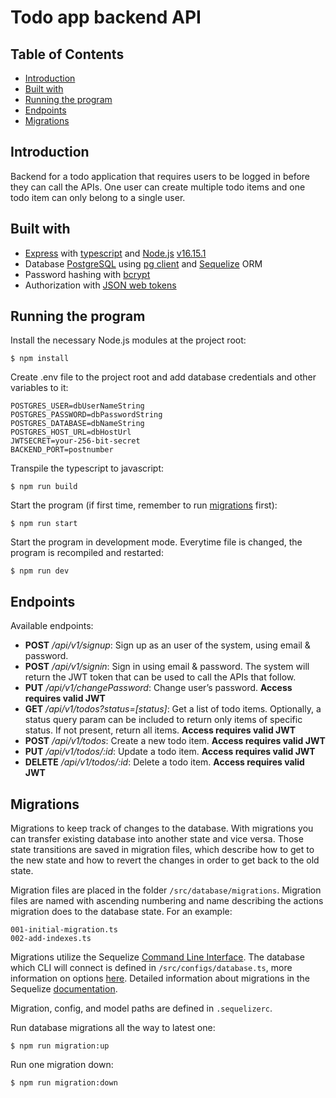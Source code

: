 # Todo app backend API

## Table of Contents

- [Introduction](#introduction)
- [Built with](#built-with)
- [Running the program](#running-the-program)
- [Endpoints](#endpoints)
- [Migrations](#migrations)

## Introduction

Backend for a todo application that requires users to be logged in before they can call the APIs.
One user can create multiple todo items and one todo item can only belong to a single user.

## Built with

- [Express](https://expressjs.com/) with [typescript](https://www.typescriptlang.org/) and [Node.js](https://nodejs.org/en/) [v16.15.1](https://nodejs.org/tr/blog/release/v16.15.1/)
- Database [PostgreSQL](https://www.postgresql.org/) using [pg client](https://www.npmjs.com/package/pg) and [Sequelize](https://sequelize.org/) ORM
- Password hashing with [bcrypt](https://www.npmjs.com/package/bcrypt)
- Authorization with [JSON web tokens](https://www.npmjs.com/package/jsonwebtoken)

## Running the program

Install the necessary Node.js modules at the project root:
```
$ npm install
```

Create .env file to the project root and add database credentials and other variables to it:
```
POSTGRES_USER=dbUserNameString
POSTGRES_PASSWORD=dbPasswordString
POSTGRES_DATABASE=dbNameString
POSTGRES_HOST_URL=dbHostUrl
JWTSECRET=your-256-bit-secret
BACKEND_PORT=postnumber
```

Transpile the typescript to javascript:
```
$ npm run build
```

Start the program (if first time, remember to run [migrations](#migrations) first):
```
$ npm run start
```

Start the program in development mode. Everytime file is changed, the program is recompiled and restarted:
```
$ npm run dev
```

## Endpoints

Available endpoints:

- **POST** */api/v1/signup*: Sign up as an user of the system, using email & password.
- **POST** */api/v1/signin*: Sign in using email & password. The system will return the JWT token that can be used to call the APIs that follow.
- **PUT** */api/v1/changePassword*: Change user’s password. **Access requires valid JWT**
- **GET** */api/v1/todos?status=[status]*: Get a list of todo items. Optionally, a status query param can be included to return only items of specific status. If not present, return all items. **Access requires valid JWT**
- **POST** */api/v1/todos*: Create a new todo item. **Access requires valid JWT**
- **PUT** */api/v1/todos/:id*: Update a todo item. **Access requires valid JWT**
- **DELETE** */api/v1/todos/:id*: Delete a todo item. **Access requires valid JWT**

## Migrations

Migrations to keep track of changes to the database. With migrations
you can transfer existing database into another state and vice versa.
Those state transitions are saved in migration files, which describe
how to get to the new state and how to revert the changes in order
to get back to the old state.

Migration files are placed in the folder `/src/database/migrations`.
Migration files are named with ascending numbering and name describing
the actions migration does to the database state. For an example:
```
001-initial-migration.ts
002-add-indexes.ts
```

Migrations utilize the Sequelize [Command Line Interface](https://github.com/sequelize/cli).
The database which CLI will connect is defined in `/src/configs/database.ts`,
more information on options [here](https://github.com/sequelize/cli/blob/main/docs/README.md).
Detailed information about migrations in the Sequelize
[documentation](https://sequelize.org/docs/v6/other-topics/migrations/).

Migration, config, and model paths are defined in `.sequelizerc`.

Run database migrations all the way to latest one:
```
$ npm run migration:up
```

Run one migration down:
```
$ npm run migration:down
```
